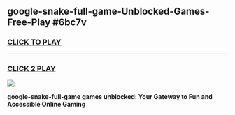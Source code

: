 
## google-snake-full-game-Unblocked-Games-Free-Play #6bc7v
<h3>
<a href="https://us.freeplayer.one?title=google-snake-full-game&ref=9M">CLICK TO PLAY</a></h3>
<hr>

<h3>
<a href="https://us.freeplayer.one?title=google-snake-full-game&ref=9M">CLICK 2 PLAY</a>
  
</h3>

<a href="https://us.freeplayer.one?title=google-snake-full-game&ref=9M"><img src="https://clearcache.store/games.png"></a>


**google-snake-full-game games unblocked: Your Gateway to Fun and Accessible Online Gaming**

